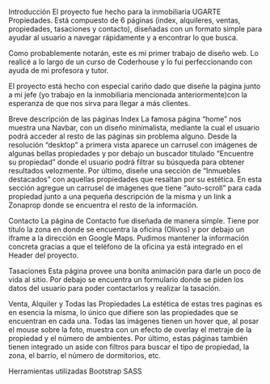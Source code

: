 Introducción
El proyecto fue hecho para la inmobiliaria UGARTE Propiedades. 
Está compuesto de 6 páginas (index, alquileres, ventas, propiedades, tasaciones y contacto), diseñadas con un formato simple para ayudar al usuario a navegar rápidamente y a encontrar lo que busca. 

Como probablemente notarán, este es mi primer trabajo de diseño web. Lo realicé a lo largo de un curso de Coderhouse y lo fui perfeccionando con ayuda de mi profesora y tutor. 

El proyecto está hecho con especial cariño dado que diseñe la página junto a mi jefe (yo trabajo en la inmobiliaria mencionada anteriormente)con la esperanza de que nos sirva para llegar a más clientes. 


Breve descripción de las páginas
Index
La famosa página “home” nos muestra una Navbar, con un diseño minimalista, mediante la cual el usuario podrá acceder al resto de las páginas sin problema alguno. Desde la resolución “desktop” a primera vista aparece un carrusel con imágenes de algunas bellas propiedades y por debajo un buscador titulado “Encuentre su propiedad” donde el usuario podrá filtrar su búsqueda para obtener resultados velozmente. Por último, diseñe una sección de “Inmuebles destacados” con aquellas propiedades que resaltan por su estética. En esta sección agregue un carrusel de imágenes que  tiene “auto-scroll” para cada propiedad junto a una pequeña descripción de la misma y un link a Zonaprop donde se encuentra el resto de la información. 

Contacto
La página de Contacto fue diseñada de manera simple. Tiene por título la zona en donde se encuentra la oficina (Olivos) y por debajo un iframe a la dirección en Google Maps. Pudimos mantener la información concreta gracias a que el teléfono de la oficina ya está integrado en el Header del proyecto. 

Tasaciones
Esta página provee una bonita animación para darle un poco de vida al sitio. Por debajo se encuentra un formulario donde se piden los datos del usuario para poder contactarlos y realizar la tasación. 

Venta, Alquiler y Todas las Propiedades
La estética de estas tres paginas es en esencia la misma, lo único que difiere son las propiedades que se encuentran en cada una. Todas las imágenes tienen un hover que, al posar el mouse sobre la foto, muestra con un efecto de overlay el metraje de la propiedad y el número de ambientes. Por último, estas páginas también tienen integrado un aside con filtros para buscar el tipo de propiedad, la zona, el  barrio, el número de dormitorios, etc. 



Herramientas utilizadas
Bootstrap
SASS
